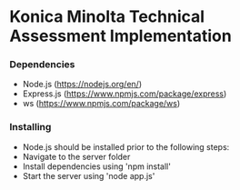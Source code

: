 # Konica Minolta Technical Assessment Implementation

### Dependencies

* Node.js (https://nodejs.org/en/)
* Express.js (https://www.npmjs.com/package/express)
* ws (https://www.npmjs.com/package/ws)

### Installing

* Node.js should be installed prior to the following steps:
* Navigate to the server folder
* Install dependencies using 'npm install'
* Start the server using 'node app.js'
